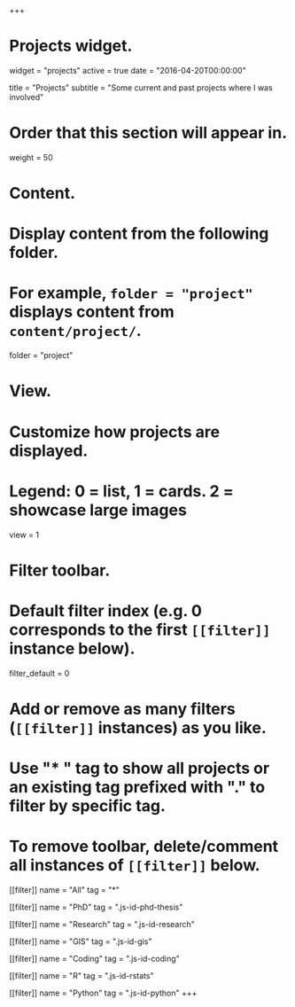 +++
# Projects widget.
widget = "projects"
active = true
date = "2016-04-20T00:00:00"

title = "Projects"
subtitle = "Some current and past projects where I was involved"

# Order that this section will appear in.
weight = 50

# Content.
# Display content from the following folder.
# For example, `folder = "project"` displays content from `content/project/`.
folder = "project"

# View.
# Customize how projects are displayed.
# Legend: 0 = list, 1 = cards. 2 = showcase large images
view = 1

# Filter toolbar.

# Default filter index (e.g. 0 corresponds to the first `[[filter]]` instance below).
filter_default = 0

# Add or remove as many filters (`[[filter]]` instances) as you like.
# Use "* " tag to show all projects or an existing tag prefixed with "." to filter by specific tag.
# To remove toolbar, delete/comment all instances of `[[filter]]` below.

[[filter]]
  name = "All"
  tag = "*"

[[filter]]
  name = "PhD"
  tag = ".js-id-phd-thesis"

[[filter]]
  name = "Research"
  tag = ".js-id-research"

[[filter]]
  name = "GIS"
  tag = ".js-id-gis"

[[filter]]
  name = "Coding"
  tag = ".js-id-coding"

[[filter]]
    name = "R"
    tag = ".js-id-rstats"

[[filter]]
    name = "Python"
    tag = ".js-id-python"
+++
